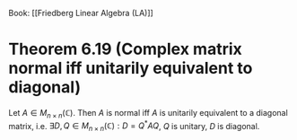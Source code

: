 Book: [[Friedberg Linear Algebra (LA)]]
# Theorem 6.19 (Complex matrix normal iff unitarily equivalent to diagonal)
Let $A\in M_{n\times n}(\mathbb{C})$.
Then $A$ is normal iff $A$ is unitarily equivalent to a diagonal matrix, i.e. $\exists D,Q\in M_{n\times n}(\mathbb{C}):D=Q^{*}AQ$, $Q$ is unitary, $D$ is diagonal.